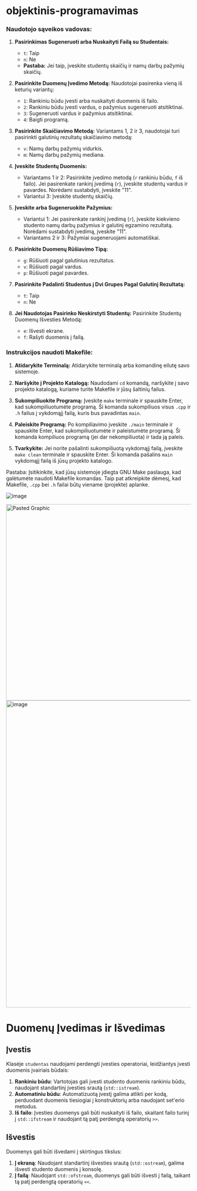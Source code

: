 # objektinis-programavimas
### Naudotojo sąveikos vadovas:

1. **Pasirinkimas Sugeneruoti arba Nuskaityti Failą su Studentais:**
   - `t`: Taip
   - `n`: Ne
   - **Pastaba:** Jei taip, įveskite studentų skaičių ir namų darbų pažymių skaičių.

2. **Pasirinkite Duomenų Įvedimo Metodą:**
   Naudotojai pasirenka vieną iš keturių variantų:
   - `1`: Rankiniu būdu įvesti arba nuskaityti duomenis iš failo.
   - `2`: Rankiniu būdu įvesti vardus, o pažymius sugeneruoti atsitiktinai.
   - `3`: Sugeneruoti vardus ir pažymius atsitiktinai.
   - `4`: Baigti programą.

3. **Pasirinkite Skaičiavimo Metodą:**
   Variantams 1, 2 ir 3, naudotojai turi pasirinkti galutinių rezultatų skaičiavimo metodą:
   - `v`: Namų darbų pažymių vidurkis.
   - `m`: Namų darbų pažymių mediana.

4. **Įveskite Studentų Duomenis:**
   - Variantams 1 ir 2: Pasirinkite įvedimo metodą (`r` rankiniu būdu, `f` iš failo). Jei pasirenkate rankinį įvedimą (`r`), įveskite studentų vardus ir pavardes. Norėdami sustabdyti, įveskite "11".
   - Variantui 3: Įveskite studentų skaičių.

5. **Įveskite arba Sugeneruokite Pažymius:**
   - Variantui 1: Jei pasirenkate rankinį įvedimą (`r`), įveskite kiekvieno studento namų darbų pažymius ir galutinį egzamino rezultatą. Norėdami sustabdyti įvedimą, įveskite "11".
   - Variantams 2 ir 3: Pažymiai sugeneruojami automatiškai.

6. **Pasirinkite Duomenų Rūšiavimo Tipą:**
   - `g`: Rūšiuoti pagal galutinius rezultatus.
   - `v`: Rūšiuoti pagal vardus.
   - `p`: Rūšiuoti pagal pavardes.

7. **Pasirinkite Padalinti Studentus į Dvi Grupes Pagal Galutinį Rezultatą:**
   - `t`: Taip
   - `n`: Ne

8. **Jei Naudotojas Pasirinko Neskirstyti Studentų:**
   Pasirinkite Studentų Duomenų Išvesties Metodą:
   - `e`: Išvesti ekrane.
   - `f`: Rašyti duomenis į failą.

### Instrukcijos naudoti Makefile:

1. **Atidarykite Terminalą:**
   Atidarykite terminalą arba komandinę eilutę savo sistemoje.

2. **Naršykite į Projekto Katalogą:**
   Naudodami `cd` komandą, naršykite į savo projekto katalogą, kuriame turite Makefile ir jūsų šaltinių failus.

3. **Sukompiliuokite Programą:**
   Įveskite `make` terminale ir spauskite Enter, kad sukompiliuotumėte programą. Ši komanda sukompiliuos visus `.cpp` ir `.h` failus į vykdomąjį failą, kuris bus pavadintas `main`.

4. **Paleiskite Programą:**
   Po kompiliavimo įveskite `./main` terminale ir spauskite Enter, kad sukompiliuotumėte ir paleistumėte programą. Ši komanda kompiliuos programą (jei dar nekompiliuota) ir tada ją paleis.

5. **Tvarkykite:**
   Jei norite pašalinti sukompiliuotą vykdomąjį failą, įveskite `make clean` terminale ir spauskite Enter. Ši komanda pašalins `main` vykdomąjį failą iš jūsų projekto katalogo.

Pastaba: Įsitikinkite, kad jūsų sistemoje įdiegta GNU Make paslauga, kad galėtumėte naudoti Makefile komandas. Taip pat atkreipkite dėmesį, kad Makefile, `.cpp` bei `.h` failai būtų viename (projekte) aplanke.

![image](https://github.com/RokGis/antra-uzd/assets/147180109/0439e67d-17a9-491f-b2e9-a81adcbab209)

<img width="535" alt="Pasted Graphic" src="https://github.com/RokGis/antra-uzd/assets/147180109/83566f47-f36a-417e-bf1e-69a9573db00b">

<img width="837" alt="image" src="https://github.com/RokGis/antra-uzd/assets/147180109/6f98a71f-cabd-4091-a07f-426e74a93cc0">


# Duomenų Įvedimas ir Išvedimas

## Įvestis

Klasėje `studentas` naudojami perdengti įvesties operatoriai, leidžiantys įvesti duomenis įvairiais būdais:

1. **Rankiniu būdu**: Vartotojas gali įvesti studento duomenis rankiniu būdu, naudojant standartinį įvesties srautą (`std::istream`).
2. **Automatiniu būdu**: Automatizuotą įvestį galima atlikti per kodą, perduodant duomenis tiesiogiai į konstruktorių arba naudojant set'erio metodus.
3. **Iš failo**: Įvesties duomenys gali būti nuskaityti iš failo, skaitant failo turinį į `std::ifstream` ir naudojant tą patį perdengtą operatorių `>>`.

## Išvestis

Duomenys gali būti išvedami į skirtingus tikslus:

1. **Į ekraną**: Naudojant standartinį išvesties srautą (`std::ostream`), galima išvesti studento duomenis į konsolę.
2. **Į failą**: Naudojant `std::ofstream`, duomenys gali būti išvesti į failą, taikant tą patį perdengtą operatorių `<<`.

